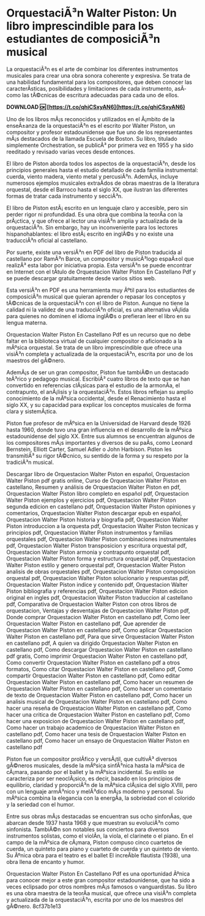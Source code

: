 
 
# OrquestaciÃ³n Walter Piston: Un libro imprescindible para los estudiantes de composiciÃ³n musical
 
La orquestaciÃ³n es el arte de combinar los diferentes instrumentos musicales para crear una obra sonora coherente y expresiva. Se trata de una habilidad fundamental para los compositores, que deben conocer las caracterÃ­sticas, posibilidades y limitaciones de cada instrumento, asÃ­ como las tÃ©cnicas de escritura adecuadas para cada uno de ellos.
 
**DOWNLOAD 🆗 [https://t.co/qhiCSxyAN6](https://t.co/qhiCSxyAN6)**


 
Uno de los libros mÃ¡s reconocidos y utilizados en el Ã¡mbito de la enseÃ±anza de la orquestaciÃ³n es el escrito por Walter Piston, un compositor y profesor estadounidense que fue uno de los representantes mÃ¡s destacados de la llamada Escuela de Boston. Su libro, titulado simplemente Orchestration, se publicÃ³ por primera vez en 1955 y ha sido reeditado y revisado varias veces desde entonces.
 
El libro de Piston aborda todos los aspectos de la orquestaciÃ³n, desde los principios generales hasta el estudio detallado de cada familia instrumental: cuerda, viento madera, viento metal y percusiÃ³n. AdemÃ¡s, incluye numerosos ejemplos musicales extraÃ­dos de obras maestras de la literatura orquestal, desde el Barroco hasta el siglo XX, que ilustran las diferentes formas de tratar cada instrumento y secciÃ³n.
 
El libro de Piston estÃ¡ escrito en un lenguaje claro y accesible, pero sin perder rigor ni profundidad. Es una obra que combina la teorÃ­a con la prÃ¡ctica, y que ofrece al lector una visiÃ³n amplia y actualizada de la orquestaciÃ³n. Sin embargo, hay un inconveniente para los lectores hispanohablantes: el libro estÃ¡ escrito en inglÃ©s y no existe una traducciÃ³n oficial al castellano.
 
Por suerte, existe una versiÃ³n en PDF del libro de Piston traducida al castellano por RamÃ³n Barce, un compositor y musicÃ³logo espaÃ±ol que realizÃ³ esta labor por iniciativa propia. Esta versiÃ³n se puede encontrar en Internet con el tÃ­tulo de Orquestacion Walter Piston En Castellano Pdf y se puede descargar gratuitamente desde varios sitios web.
 
Esta versiÃ³n en PDF es una herramienta muy Ãºtil para los estudiantes de composiciÃ³n musical que quieran aprender o repasar los conceptos y tÃ©cnicas de la orquestaciÃ³n con el libro de Piston. Aunque no tiene la calidad ni la validez de una traducciÃ³n oficial, es una alternativa vÃ¡lida para quienes no dominen el idioma inglÃ©s o prefieran leer el libro en su lengua materna.
 
Orquestacion Walter Piston En Castellano Pdf es un recurso que no debe faltar en la biblioteca virtual de cualquier compositor o aficionado a la mÃºsica orquestal. Se trata de un libro imprescindible que ofrece una visiÃ³n completa y actualizada de la orquestaciÃ³n, escrita por uno de los maestros del gÃ©nero.
  
AdemÃ¡s de ser un gran compositor, Piston fue tambiÃ©n un destacado teÃ³rico y pedagogo musical. EscribiÃ³ cuatro libros de texto que se han convertido en referencias clÃ¡sicas para el estudio de la armonÃ­a, el contrapunto, el anÃ¡lisis y la orquestaciÃ³n. Estos libros reflejan su amplio conocimiento de la mÃºsica occidental, desde el Renacimiento hasta el siglo XX, y su capacidad para explicar los conceptos musicales de forma clara y sistemÃ¡tica.
 
Piston fue profesor de mÃºsica en la Universidad de Harvard desde 1926 hasta 1960, donde tuvo una gran influencia en el desarrollo de la mÃºsica estadounidense del siglo XX. Entre sus alumnos se encuentran algunos de los compositores mÃ¡s importantes y diversos de su paÃ­s, como Leonard Bernstein, Elliott Carter, Samuel Adler o John Harbison. Piston les transmitiÃ³ su rigor tÃ©cnico, su sentido de la forma y su respeto por la tradiciÃ³n musical.
 
Descargar libro de Orquestacion Walter Piston en español,  Orquestacion Walter Piston pdf gratis online,  Curso de Orquestacion Walter Piston en castellano,  Resumen y análisis de Orquestacion Walter Piston en pdf,  Orquestacion Walter Piston libro completo en español pdf,  Orquestacion Walter Piston ejemplos y ejercicios pdf,  Orquestacion Walter Piston segunda edicion en castellano pdf,  Orquestacion Walter Piston opiniones y comentarios,  Orquestacion Walter Piston descargar epub en español,  Orquestacion Walter Piston historia y biografia pdf,  Orquestacion Walter Piston introduccion a la orquesta pdf,  Orquestacion Walter Piston tecnicas y principios pdf,  Orquestacion Walter Piston instrumentos y familias orquestales pdf,  Orquestacion Walter Piston combinaciones instrumentales pdf,  Orquestacion Walter Piston transposicion y escritura orquestal pdf,  Orquestacion Walter Piston armonia y contrapunto orquestal pdf,  Orquestacion Walter Piston forma y estructura orquestal pdf,  Orquestacion Walter Piston estilo y genero orquestal pdf,  Orquestacion Walter Piston analisis de obras orquestales pdf,  Orquestacion Walter Piston composicion orquestal pdf,  Orquestacion Walter Piston solucionario y respuestas pdf,  Orquestacion Walter Piston indice y contenido pdf,  Orquestacion Walter Piston bibliografia y referencias pdf,  Orquestacion Walter Piston edicion original en ingles pdf,  Orquestacion Walter Piston traduccion al castellano pdf,  Comparativa de Orquestacion Walter Piston con otros libros de orquestacion,  Ventajas y desventajas de Orquestacion Walter Piston pdf,  Donde comprar Orquestacion Walter Piston en castellano pdf,  Como leer Orquestacion Walter Piston en castellano pdf,  Que aprender de Orquestacion Walter Piston en castellano pdf,  Como aplicar Orquestacion Walter Piston en castellano pdf,  Para que sirve Orquestacion Walter Piston en castellano pdf,  A quien va dirigido Orquestacion Walter Piston en castellano pdf,  Como descargar Orquestacion Walter Piston en castellano pdf gratis,  Como imprimir Orquestacion Walter Piston en castellano pdf,  Como convertir Orquestacion Walter Piston en castellano pdf a otros formatos,  Como citar Orquestacion Walter Piston en castellano pdf,  Como compartir Orquestacion Walter Piston en castellano pdf,  Como editar Orquestacion Walter Piston en castellano pdf,  Como hacer un resumen de Orquestacion Walter Piston en castellano pdf,  Como hacer un comentario de texto de Orquestacion Walter Piston en castellano pdf,  Como hacer un analisis musical de Orquestacion Walter Piston en castellano pdf,  Como hacer una reseña de Orquestacion Walter Piston en castellano pdf,  Como hacer una critica de Orquestacion Walter Piston en castellano pdf,  Como hacer una exposicion de Orquestacion Walter Piston en castellano pdf,  Como hacer un trabajo academico de Orquestacion Walter Piston en castellano pdf,  Como hacer una tesis de Orquestacion Walter Piston en castellano pdf,  Como hacer un ensayo de Orquestacion Walter Piston en castellano pdf
 
Piston fue un compositor prolÃ­fico y versÃ¡til, que cultivÃ³ diversos gÃ©neros musicales, desde la mÃºsica sinfÃ³nica hasta la mÃºsica de cÃ¡mara, pasando por el ballet y la mÃºsica incidental. Su estilo se caracteriza por ser neoclÃ¡sico, es decir, basado en los principios de equilibrio, claridad y proporciÃ³n de la mÃºsica clÃ¡sica del siglo XVIII, pero con un lenguaje armÃ³nico y melÃ³dico mÃ¡s moderno y personal. Su mÃºsica combina la elegancia con la energÃ­a, la sobriedad con el colorido y la seriedad con el humor.
 
Entre sus obras mÃ¡s destacadas se encuentran sus ocho sinfonÃ­as, que abarcan desde 1937 hasta 1968 y que muestran su evoluciÃ³n como sinfonista. TambiÃ©n son notables sus conciertos para diversos instrumentos solistas, como el violÃ­n, la viola, el clarinete o el piano. En el campo de la mÃºsica de cÃ¡mara, Piston compuso cinco cuartetos de cuerda, un quinteto para piano y cuarteto de cuerda y un quinteto de viento. Su Ãºnica obra para el teatro es el ballet El increÃ­ble flautista (1938), una obra llena de encanto y humor.
 
Orquestacion Walter Piston En Castellano Pdf es una oportunidad Ãºnica para conocer mejor a este gran compositor estadounidense, que ha sido a veces eclipsado por otros nombres mÃ¡s famosos o vanguardistas. Su libro es una obra maestra de la teorÃ­a musical, que ofrece una visiÃ³n completa y actualizada de la orquestaciÃ³n, escrita por uno de los maestros del gÃ©nero.
 8cf37b1e13
 
